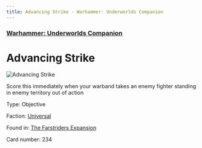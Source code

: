 ```yaml
---
title: Advancing Strike - Warhammer: Underworlds Companion
---
```


### [Warhammer: Underworlds Companion](https://guidokessels.github.io/wh-underworlds)

  

# Advancing Strike

![Advancing Strike](https://warhammerunderworlds.com/wp-content/uploads/sites/6/2018/03/234_ENG.png)

Score this immediately when your warband takes an enemy fighter standing in enemy territory out of action

Type: Objective

Faction: [Universal](https://guidokessels.github.io/wh-underworlds/factions/universal)

Found in: [The Farstriders Expansion](https://guidokessels.github.io/wh-underworlds/locations/the-farstriders-expansion)

Card number: 234
